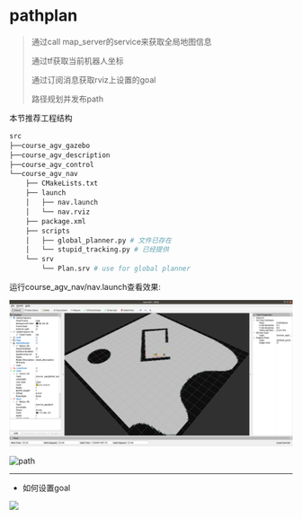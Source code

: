 # pathplan

> 通过call map_server的service来获取全局地图信息
>
> 通过tf获取当前机器人坐标
>
> 通过订阅消息获取rviz上设置的goal
>
> 路径规划并发布path

本节推荐工程结构

```bash
src
├──course_agv_gazebo
├──course_agv_description
├──course_agv_control
└──course_agv_nav
    ├── CMakeLists.txt
    ├── launch
    │   ├── nav.launch
    │   └── nav.rviz
    ├── package.xml
    ├── scripts
    │   ├── global_planner.py # 文件已存在
    │   └── stupid_tracking.py # 已经提供
    └── srv
        └── Plan.srv # use for global planner
```

运行course_agv_nav/nav.launch查看效果:

![rviz](images/c4_1.png)

![path](mages/c4_2.png)

---

* 如何设置goal

![](c4_3.png)

